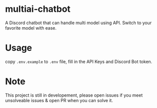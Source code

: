 # multiai-chatbot
A Discord chatbot that can handle multi model using API. Switch to your favorite model with ease.
# Usage
copy `.env.example` to `.env` file, fill in the API Keys and Discord Bot token.
# Note
This project is still in developement, please open issues if you meet unsolveable issues & open PR when you can solve it.
